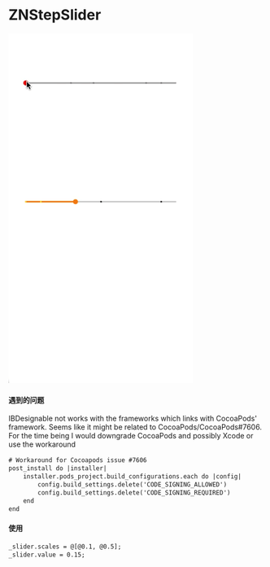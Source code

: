# ZNStepSlider

![image](https://github.com/NixZhang5/ZNStepSlider/blob/master/screenshots/slider-screenshots.gif)

#### 遇到的问题
IBDesignable not works with the frameworks which links with CocoaPods' framework.
Seems like it might be related to CocoaPods/CocoaPods#7606. For the time being I would downgrade CocoaPods and possibly Xcode or use the workaround
```
# Workaround for Cocoapods issue #7606
post_install do |installer|
    installer.pods_project.build_configurations.each do |config|
        config.build_settings.delete('CODE_SIGNING_ALLOWED')
        config.build_settings.delete('CODE_SIGNING_REQUIRED')
    end
end
```

#### 使用
```
_slider.scales = @[@0.1, @0.5];
_slider.value = 0.15;
```

